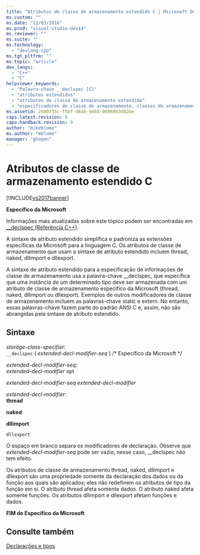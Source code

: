 ```yaml
---
title: "Atributos de classe de armazenamento estendido C | Microsoft Docs"
ms.custom: ""
ms.date: "12/03/2016"
ms.prod: "visual-studio-dev14"
ms.reviewer: ""
ms.suite: ""
ms.technology: 
  - "devlang-cpp"
ms.tgt_pltfrm: ""
ms.topic: "article"
dev_langs: 
  - "C++"
  - "C"
helpviewer_keywords: 
  - "Palavra-chave __declspec [C]"
  - "atributos estendidos"
  - "atributos de classe de armazenamento estendido"
  - "especificadores de classe de armazenamento, classes de armazenamento C"
ms.assetid: 2580735c-f5bf-46ab-9468-0696893d82be
caps.latest.revision: 9
caps.handback.revision: 9
author: "mikeblome"
ms.author: "mblome"
manager: "ghogen"
---
```

# Atributos de classe de armazenamento estendido C
[!INCLUDE[vs2017banner](../assembler/inline/includes/vs2017banner.md)]

**Específico da Microsoft**  
  
 Informações mais atualizadas sobre este tópico podem ser encontradas em [\_\_declspec \(Referência C\+\+\)](../cpp/declspec.md).  
  
 A sintaxe de atributo estendido simplifica e padroniza as extensões específicas da Microsoft para a linguagem C.  Os atributos de classe de armazenamento que usam a sintaxe de atributo estendido incluem thread, naked, dllimport e dllexport.  
  
 A sintaxe de atributo estendido para a especificação de informações de classe de armazenamento usa a palavra\-chave \_\_declspec, que especifica que uma instância de um determinado tipo deve ser armazenada com um atributo de classe de armazenamento específico da Microsoft \(thread, naked, dllimport ou dllexport\).  Exemplos de outros modificadores de classe de armazenamento incluem as palavras\-chave static e extern.  No entanto, essas palavras\-chave fazem parte do padrão ANSI C e, assim, não são abrangidas pela sintaxe de atributo estendido.  
  
## Sintaxe  
 *storage\-class\-specifier*:  
 `__declspec` \( *extended\-decl\-modifier\-seq* \) \/\* Específico da Microsoft \*\/  
  
 *extended\-decl\-modifier\-seq*:  
 *extended\-decl\-modifier*  opt  
  
 *extended\-decl\-modifier\-seq extended\-decl\-modifier*  
  
 *extended\-decl\-modifier*:  
 **thread**  
  
 **naked**  
  
 **dllimport**  
  
 `dllexport`  
  
 O espaço em branco separa os modificadores de declaração.  Observe que *extended\-decl\-modifier\-seq* pode ser vazio; nesse caso, \_\_declspec não tem efeito.  
  
 Os atributos de classe de armazenamento thread, naked, dllimport e dllexport são uma propriedade somente da declaração dos dados ou da função aos quais são aplicados; eles não redefinem os atributos de tipo da função em si.  O atributo thread afeta somente dados.  O atributo naked afeta somente funções.  Os atributos dllimport e dllexport afetam funções e dados.  
  
 **FIM de Específico da Microsoft**  
  
## Consulte também  
 [Declarações e tipos](../c-language/declarations-and-types.md)